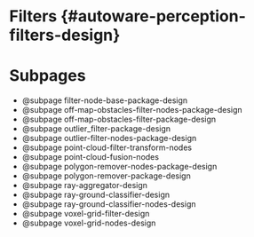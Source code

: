 Filters {#autoware-perception-filters-design}
=======

# Subpages

- @subpage filter-node-base-package-design
- @subpage off-map-obstacles-filter-nodes-package-design
- @subpage off-map-obstacles-filter-package-design
- @subpage outlier_filter-package-design
- @subpage outlier-filter-nodes-package-design
- @subpage point-cloud-filter-transform-nodes
- @subpage point-cloud-fusion-nodes
- @subpage polygon-remover-nodes-package-design
- @subpage polygon-remover-package-design
- @subpage ray-aggregator-design
- @subpage ray-ground-classifier-design
- @subpage ray-ground-classifier-nodes-design
- @subpage voxel-grid-filter-design
- @subpage voxel-grid-nodes-design
